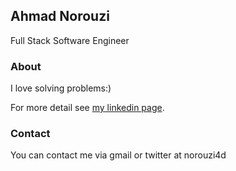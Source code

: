 ## Ahmad Norouzi

Full Stack Software Engineer

### About

I love solving problems:)

For more detail see  [my linkedin page](https://www.linkedin.com/in/ahmadnorouzi/).

### Contact

You can contact me via gmail or twitter at norouzi4d
